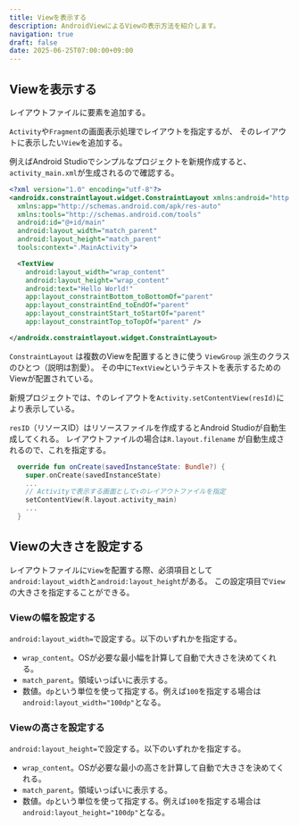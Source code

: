 ```yaml
---
title: Viewを表示する
description: AndroidViewによるViewの表示方法を紹介します。
navigation: true
draft: false
date: 2025-06-25T07:00:00+09:00
---
```


## Viewを表示する

レイアウトファイルに要素を追加する。

`Activity`や`Fragment`の画面表示処理でレイアウトを指定するが、
そのレイアウトに表示したい`View`を追加する。

例えばAndroid Studioでシンプルなプロジェクトを新規作成すると、`activity_main.xml`が生成されるので確認する。

```xml
<?xml version="1.0" encoding="utf-8"?>
<androidx.constraintlayout.widget.ConstraintLayout xmlns:android="http://schemas.android.com/apk/res/android"
  xmlns:app="http://schemas.android.com/apk/res-auto"
  xmlns:tools="http://schemas.android.com/tools"
  android:id="@+id/main"
  android:layout_width="match_parent"
  android:layout_height="match_parent"
  tools:context=".MainActivity">

  <TextView
    android:layout_width="wrap_content"
    android:layout_height="wrap_content"
    android:text="Hello World!"
    app:layout_constraintBottom_toBottomOf="parent"
    app:layout_constraintEnd_toEndOf="parent"
    app:layout_constraintStart_toStartOf="parent"
    app:layout_constraintTop_toTopOf="parent" />

</androidx.constraintlayout.widget.ConstraintLayout>
```

`ConstraintLayout` は複数のViewを配置するときに使う `ViewGroup` 派生のクラスのひとつ（説明は割愛）。
その中に`TextView`というテキストを表示するためのViewが配置されている。

新規プロジェクトでは、↑のレイアウトを`Activity.setContentView(resId)`により表示している。

`resID`（リソースID）はリソースファイルを作成するとAndroid Studioが自動生成してくれる。
レイアウトファイルの場合は`R.layout.filename` が自動生成されるので、これを指定する。

```kt
  override fun onCreate(savedInstanceState: Bundle?) {
    super.onCreate(savedInstanceState)
    ...
    // Activityで表示する画面として↑のレイアウトファイルを指定
    setContentView(R.layout.activity_main)
    ...
  }
```

## Viewの大きさを設定する

レイアウトファイルに`View`を配置する際、必須項目として`android:layout_width`と`android:layout_height`がある。
この設定項目で`View`の大きさを指定することができる。

### Viewの幅を設定する

`android:layout_width=`で設定する。以下のいずれかを指定する。
- `wrap_content`。OSが必要な最小幅を計算して自動で大きさを決めてくれる。
- `match_parent`。領域いっぱいに表示する。
- 数値。`dp`という単位を使って指定する。例えば`100`を指定する場合は`android:layout_width="100dp"`となる。


### Viewの高さを設定する

`android:layout_height=`で設定する。以下のいずれかを指定する。
- `wrap_content`。OSが必要な最小の高さを計算して自動で大きさを決めてくれる。
- `match_parent`。領域いっぱいに表示する。
- 数値。`dp`という単位を使って指定する。例えば`100`を指定する場合は`android:layout_height="100dp"`となる。
